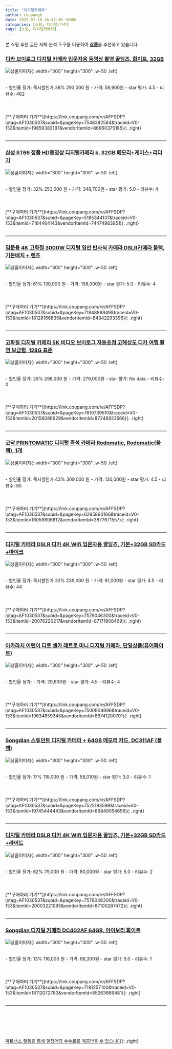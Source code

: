 ```yaml
---
title: "디지털카메라"
author: coupang6
date: 2023-07-10 16:47:30 +0800
categories: [쇼핑, 디이털/가전]
tags: [쇼핑, 디지털카메라]
---
```


본 쇼핑 추천 글은 자체 분석 도구를 이용하여 [**상품**](https://link.coupang.com/a/bao1ui)을 추천하고 있습니다.

### [디카 브이로그 디지털 카메라 입문자용 동영상 촬영 꿀딩즈, 화이트, 32GB](https://link.coupang.com/re/AFFSDP?lptag=AF1030537&subid=&pageKey=7548382584&traceid=V0-153&itemId=19859383187&vendorItemId=86960375185)

![상품이미지](https://thumbnail6.coupangcdn.com/thumbnails/remote/230x230ex/image/vendor_inventory/5ddc/da0b4a2b82c866d54ce7d37654ae9ccf35989b029455ff55859e8ce935d4.jpg){: width="300" height="300" .w-50 .left}


<br>
- 할인율 정가: 즉시할인가 38%  293,000   원
- 가격: 59,900원
- star 평가: 4.5
- 리뷰수: 462
<br>
<br>
<br>
<br>
[**구매하러 가기**](https://link.coupang.com/re/AFFSDP?lptag=AF1030537&subid=&pageKey=7548382584&traceid=V0-153&itemId=19859383187&vendorItemId=86960375185){: .right}
<br>
<br>

---

### [삼성 ST66 정품 HD동영상 디지털카메라 k, 32GB 메모리+케이스+리더기](https://link.coupang.com/re/AFFSDP?lptag=AF1030537&subid=&pageKey=5185344137&traceid=V0-153&itemId=7184464143&vendorItemId=74474983951)

![상품이미지](https://thumbnail8.coupangcdn.com/thumbnails/remote/230x230ex/image/vendor_inventory/d6fc/9c23fb4dc1fcc2e3af41638a8c097cbc899919760393c9d7f7c7474ebed5.jpeg){: width="300" height="300" .w-50 .left}


<br>
- 할인율 정가: 32%  253,000   원
- 가격: 348,700원
- star 평가: 5.0
- 리뷰수: 4
<br>
<br>
<br>
<br>
[**구매하러 가기**](https://link.coupang.com/re/AFFSDP?lptag=AF1030537&subid=&pageKey=5185344137&traceid=V0-153&itemId=7184464143&vendorItemId=74474983951){: .right}
<br>
<br>

---

### [입문용 4K 고화질 3000W 디지털 일안 반사식 카메라 DSLR카메라 블랙, 기본배치 + 렌즈](https://link.coupang.com/re/AFFSDP?lptag=AF1030537&subid=&pageKey=7184886949&traceid=V0-153&itemId=18128166835&vendorItemId=84342293396)

![상품이미지](https://thumbnail9.coupangcdn.com/thumbnails/remote/230x230ex/image/vendor_inventory/c919/e341b0a3d51ca9a49ea959b839cbb3328eee77142d6ae79df8e5d2e52f70.png){: width="300" height="300" .w-50 .left}


<br>
- 할인율 정가: 61%  130,000   원
- 가격: 158,000원
- star 평가: 5.0
- 리뷰수: 4
<br>
<br>
<br>
<br>
[**구매하러 가기**](https://link.coupang.com/re/AFFSDP?lptag=AF1030537&subid=&pageKey=7184886949&traceid=V0-153&itemId=18128166835&vendorItemId=84342293396){: .right}
<br>
<br>

---

### [고화질 디지털 카메라 5K 비디오 브이로그 자동초점 고해상도 디카 여행 촬영 보급형, 128G 표준](https://link.coupang.com/re/AFFSDP?lptag=AF1030537&subid=&pageKey=7610739510&traceid=V0-153&itemId=20156086629&vendorItemId=87248823566)

![상품이미지](https://thumbnail8.coupangcdn.com/thumbnails/remote/230x230ex/image/vendor_inventory/4a54/3f7f5307ba667084a68f6f67f20a18c3168646453f8ca4dc87af66f5c6c9.jpg){: width="300" height="300" .w-50 .left}


<br>
- 할인율 정가: 29%  298,000   원
- 가격: 279,000원
- star 평가: No data
- 리뷰수: 0
<br>
<br>
<br>
<br>
[**구매하러 가기**](https://link.coupang.com/re/AFFSDP?lptag=AF1030537&subid=&pageKey=7610739510&traceid=V0-153&itemId=20156086629&vendorItemId=87248823566){: .right}
<br>
<br>

---

### [코닥 PRINTOMATIC 디지털 즉석 카메라 Rodomatic, Rodomatic(블랙), 1개](https://link.coupang.com/re/AFFSDP?lptag=AF1030537&subid=&pageKey=6295860166&traceid=V0-153&itemId=16059806812&vendorItemId=3877671557)

![상품이미지](https://thumbnail7.coupangcdn.com/thumbnails/remote/230x230ex/image/retail/images/2018/08/04/14/2/1e128820-2527-4c2d-a946-0d823e041a81.jpg){: width="300" height="300" .w-50 .left}


<br>
- 할인율 정가: 즉시할인가 43%  309,000   원
- 가격: 120,000원
- star 평가: 4.5
- 리뷰수: 85
<br>
<br>
<br>
<br>
[**구매하러 가기**](https://link.coupang.com/re/AFFSDP?lptag=AF1030537&subid=&pageKey=6295860166&traceid=V0-153&itemId=16059806812&vendorItemId=3877671557){: .right}
<br>
<br>

---

### [디지털 카메라 DSLR 디카 4K Wifi 입문자용 꿀딩즈, 기본+32GB SD카드+마이크](https://link.coupang.com/re/AFFSDP?lptag=AF1030537&subid=&pageKey=7579046300&traceid=V0-153&itemId=20076220217&vendorItemId=87171908469)

![상품이미지](https://thumbnail9.coupangcdn.com/thumbnails/remote/230x230ex/image/vendor_inventory/6f37/263c94a109e6225c623f7b8151a9bec9e487f0966c33809866ecc92e5f44.png){: width="300" height="300" .w-50 .left}


<br>
- 할인율 정가: 즉시할인가 33%  239,000   원
- 가격: 81,000원
- star 평가: 4.5
- 리뷰수: 44
<br>
<br>
<br>
<br>
[**구매하러 가기**](https://link.coupang.com/re/AFFSDP?lptag=AF1030537&subid=&pageKey=7579046300&traceid=V0-153&itemId=20076220217&vendorItemId=87171908469){: .right}
<br>
<br>

---

### [아카라치 어린이 디토 셀카 레트로 미니 디지털 카메라, 단일상품(퓨어화이트)](https://link.coupang.com/re/AFFSDP?lptag=AF1030537&subid=&pageKey=7500904696&traceid=V0-153&itemId=19634859345&vendorItemId=86741200701)

![상품이미지](https://thumbnail9.coupangcdn.com/thumbnails/remote/230x230ex/image/retail/images/2023/07/31/14/7/c94c55ac-6741-42b1-91b6-7c3e381f12d0.jpg){: width="300" height="300" .w-50 .left}


<br>
- 할인율 정가: 
- 가격: 29,600원
- star 평가: 4.5
- 리뷰수: 4
<br>
<br>
<br>
<br>
[**구매하러 가기**](https://link.coupang.com/re/AFFSDP?lptag=AF1030537&subid=&pageKey=7500904696&traceid=V0-153&itemId=19634859345&vendorItemId=86741200701){: .right}
<br>
<br>

---

### [Songdian 스튜던트 디지털 카메라 + 64GB 메모리 카드, DC311AF (블랙)](https://link.coupang.com/re/AFFSDP?lptag=AF1030537&subid=&pageKey=7525193598&traceid=V0-153&itemId=19745444443&vendorItemId=86849054656)

![상품이미지](https://thumbnail10.coupangcdn.com/thumbnails/remote/230x230ex/image/vendor_inventory/3f7c/3dd02324a67341302f5485618a1e94d97ee628c5ee104e4c1b329ae08afd.jpg){: width="300" height="300" .w-50 .left}


<br>
- 할인율 정가: 17%  119,000   원
- 가격: 58,010원
- star 평가: 3.0
- 리뷰수: 1
<br>
<br>
<br>
<br>
[**구매하러 가기**](https://link.coupang.com/re/AFFSDP?lptag=AF1030537&subid=&pageKey=7525193598&traceid=V0-153&itemId=19745444443&vendorItemId=86849054656){: .right}
<br>
<br>

---

### [디지털 카메라 DSLR 디카 4K Wifi 입문자용 꿀딩즈, 기본+32GB SD카드+라이트](https://link.coupang.com/re/AFFSDP?lptag=AF1030537&subid=&pageKey=7579046300&traceid=V0-153&itemId=20003221095&vendorItemId=87100287472)

![상품이미지](https://thumbnail8.coupangcdn.com/thumbnails/remote/230x230ex/image/vendor_inventory/ed85/eafe4d4c729a7dc4100f13d04674bb02a419e5950175c9acd38213b73522.jpg){: width="300" height="300" .w-50 .left}


<br>
- 할인율 정가: 62%  79,000   원
- 가격: 80,000원
- star 평가: 5.0
- 리뷰수: 2
<br>
<br>
<br>
<br>
[**구매하러 가기**](https://link.coupang.com/re/AFFSDP?lptag=AF1030537&subid=&pageKey=7579046300&traceid=V0-153&itemId=20003221095&vendorItemId=87100287472){: .right}
<br>
<br>

---

### [Songdian 디지털 카메라 DC402AF 64GB, 아이보리 화이트](https://link.coupang.com/re/AFFSDP?lptag=AF1030537&subid=&pageKey=7181257100&traceid=V0-153&itemId=18112072783&vendorItemId=85263666481)

![상품이미지](https://thumbnail6.coupangcdn.com/thumbnails/remote/230x230ex/image/vendor_inventory/a8a8/ee2a7e391dbb416842256142eca95472890cf19b3bae3096c7b46f9dcb2f.JPG){: width="300" height="300" .w-50 .left}


<br>
- 할인율 정가: 13%  116,000   원
- 가격: 86,300원
- star 평가: 5.0
- 리뷰수: 1
<br>
<br>
<br>
<br>
[**구매하러 가기**](https://link.coupang.com/re/AFFSDP?lptag=AF1030537&subid=&pageKey=7181257100&traceid=V0-153&itemId=18112072783&vendorItemId=85263666481){: .right}
<br>
<br>

---
<br><br><br><br><br> [파트너스 활동을 통해 일정액의 수수료를 제공받을 수 있습니다](https://link.coupang.com/a/bao1ui){: .right}